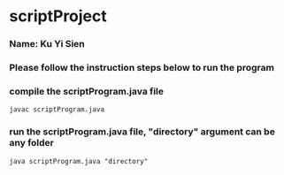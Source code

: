 # scriptProject
### Name: Ku Yi Sien
### Please follow the instruction steps below to run the program

### compile the scriptProgram.java file
```
javac scriptProgram.java
```

### run the scriptProgram.java file, "directory" argument can be any folder
```
java scriptProgram.java "directory"
```
